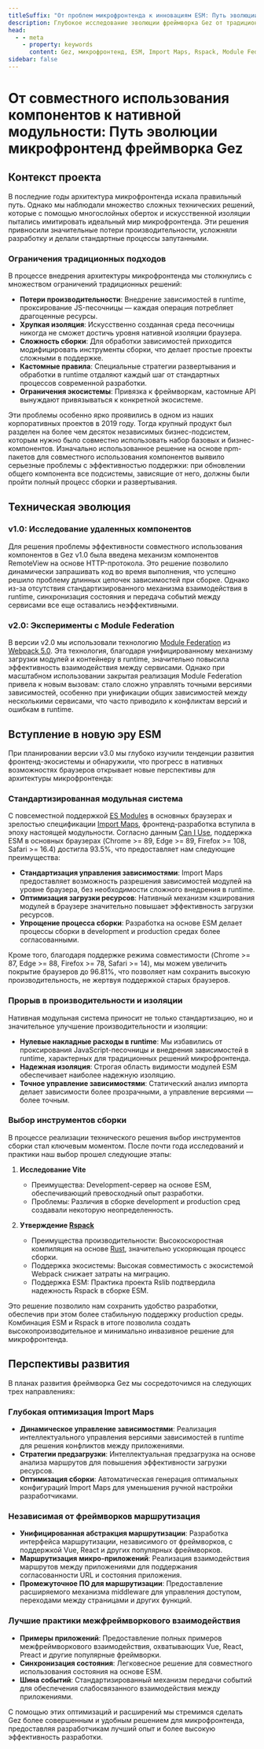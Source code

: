 ```yaml
---
titleSuffix: "От проблем микрофронтенда к инновациям ESM: Путь эволюции фреймворка Gez"
description: Глубокое исследование эволюции фреймворка Gez от традиционной архитектуры микрофронтенда к инновационным решениям на основе ESM. Поделимся техническим опытом в оптимизации производительности, управлении зависимостями и выборе инструментов сборки.
head:
  - - meta
    - property: keywords
      content: Gez, микрофронтенд, ESM, Import Maps, Rspack, Module Federation, управление зависимостями, оптимизация производительности, техническая эволюция, серверный рендеринг
sidebar: false
---
```


# От совместного использования компонентов к нативной модульности: Путь эволюции микрофронтенд фреймворка Gez

## Контекст проекта

В последние годы архитектура микрофронтенда искала правильный путь. Однако мы наблюдали множество сложных технических решений, которые с помощью многослойных оберток и искусственной изоляции пытались имитировать идеальный мир микрофронтенда. Эти решения привносили значительные потери производительности, усложняли разработку и делали стандартные процессы запутанными.

### Ограничения традиционных подходов

В процессе внедрения архитектуры микрофронтенда мы столкнулись с множеством ограничений традиционных решений:

- **Потери производительности**: Внедрение зависимостей в runtime, проксирование JS-песочницы — каждая операция потребляет драгоценные ресурсы.
- **Хрупкая изоляция**: Искусственно созданная среда песочницы никогда не сможет достичь уровня нативной изоляции браузера.
- **Сложность сборки**: Для обработки зависимостей приходится модифицировать инструменты сборки, что делает простые проекты сложными в поддержке.
- **Кастомные правила**: Специальные стратегии развертывания и обработки в runtime отдаляют каждый шаг от стандартных процессов современной разработки.
- **Ограничения экосистемы**: Привязка к фреймворкам, кастомные API вынуждают привязываться к конкретной экосистеме.

Эти проблемы особенно ярко проявились в одном из наших корпоративных проектов в 2019 году. Тогда крупный продукт был разделен на более чем десяток независимых бизнес-подсистем, которым нужно было совместно использовать набор базовых и бизнес-компонентов. Изначально использованное решение на основе npm-пакетов для совместного использования компонентов выявило серьезные проблемы с эффективностью поддержки: при обновлении общего компонента все подсистемы, зависящие от него, должны были пройти полный процесс сборки и развертывания.

## Техническая эволюция

### v1.0: Исследование удаленных компонентов

Для решения проблемы эффективности совместного использования компонентов в Gez v1.0 была введена механизм компонентов RemoteView на основе HTTP-протокола. Это решение позволило динамически запрашивать код во время выполнения, что успешно решило проблему длинных цепочек зависимостей при сборке. Однако из-за отсутствия стандартизированного механизма взаимодействия в runtime, синхронизация состояния и передача событий между сервисами все еще оставались неэффективными.

### v2.0: Эксперименты с Module Federation

В версии v2.0 мы использовали технологию [Module Federation](https://webpack.js.org/concepts/module-federation/) из [Webpack 5.0](https://webpack.js.org/). Эта технология, благодаря унифицированному механизму загрузки модулей и контейнеру в runtime, значительно повысила эффективность взаимодействия между сервисами. Однако при масштабном использовании закрытая реализация Module Federation привела к новым вызовам: стало сложно управлять точными версиями зависимостей, особенно при унификации общих зависимостей между несколькими сервисами, что часто приводило к конфликтам версий и ошибкам в runtime.

## Вступление в новую эру ESM

При планировании версии v3.0 мы глубоко изучили тенденции развития фронтенд-экосистемы и обнаружили, что прогресс в нативных возможностях браузеров открывает новые перспективы для архитектуры микрофронтенда:

### Стандартизированная модульная система

С повсеместной поддержкой [ES Modules](https://developer.mozilla.org/en-US/docs/Web/JavaScript/Guide/Modules) в основных браузерах и зрелостью спецификации [Import Maps](https://github.com/WICG/import-maps), фронтенд-разработка вступила в эпоху настоящей модульности. Согласно данным [Can I Use](https://caniuse.com/?search=importmap), поддержка ESM в основных браузерах (Chrome >= 89, Edge >= 89, Firefox >= 108, Safari >= 16.4) достигла 93.5%, что предоставляет нам следующие преимущества:

- **Стандартизация управления зависимостями**: Import Maps предоставляет возможность разрешения зависимостей модулей на уровне браузера, без необходимости сложного внедрения в runtime.
- **Оптимизация загрузки ресурсов**: Нативный механизм кэширования модулей в браузере значительно повышает эффективность загрузки ресурсов.
- **Упрощение процесса сборки**: Разработка на основе ESM делает процессы сборки в development и production средах более согласованными.

Кроме того, благодаря поддержке режима совместимости (Chrome >= 87, Edge >= 88, Firefox >= 78, Safari >= 14), мы можем увеличить покрытие браузеров до 96.81%, что позволяет нам сохранить высокую производительность, не жертвуя поддержкой старых браузеров.

### Прорыв в производительности и изоляции

Нативная модульная система приносит не только стандартизацию, но и значительное улучшение производительности и изоляции:

- **Нулевые накладные расходы в runtime**: Мы избавились от проксирования JavaScript-песочницы и внедрения зависимостей в runtime, характерных для традиционных решений микрофронтенда.
- **Надежная изоляция**: Строгая область видимости модулей ESM обеспечивает наиболее надежную изоляцию.
- **Точное управление зависимостями**: Статический анализ импорта делает зависимости более прозрачными, а управление версиями — более точным.

### Выбор инструментов сборки

В процессе реализации технического решения выбор инструментов сборки стал ключевым моментом. После почти года исследований и практики наш выбор прошел следующие этапы:

1. **Исследование Vite**
   - Преимущества: Development-сервер на основе ESM, обеспечивающий превосходный опыт разработки.
   - Проблемы: Различия в сборке development и production сред создавали некоторую неопределенность.

2. **Утверждение [Rspack](https://www.rspack.dev/)**
   - Преимущества производительности: Высокоскоростная компиляция на основе [Rust](https://www.rust-lang.org/), значительно ускоряющая процесс сборки.
   - Поддержка экосистемы: Высокая совместимость с экосистемой Webpack снижает затраты на миграцию.
   - Поддержка ESM: Практика проекта Rslib подтвердила надежность Rspack в сборке ESM.

Это решение позволило нам сохранить удобство разработки, обеспечив при этом более стабильную поддержку production среды. Комбинация ESM и Rspack в итоге позволила создать высокопроизводительное и минимально инвазивное решение для микрофронтенда.

## Перспективы развития

В планах развития фреймворка Gez мы сосредоточимся на следующих трех направлениях:

### Глубокая оптимизация Import Maps

- **Динамическое управление зависимостями**: Реализация интеллектуального управления версиями зависимостей в runtime для решения конфликтов между приложениями.
- **Стратегии предзагрузки**: Интеллектуальная предзагрузка на основе анализа маршрутов для повышения эффективности загрузки ресурсов.
- **Оптимизация сборки**: Автоматическая генерация оптимальных конфигураций Import Maps для уменьшения ручной настройки разработчиками.

### Независимая от фреймворков маршрутизация

- **Унифицированная абстракция маршрутизации**: Разработка интерфейса маршрутизации, независимого от фреймворков, с поддержкой Vue, React и других популярных фреймворков.
- **Маршрутизация микро-приложений**: Реализация взаимодействия маршрутов между приложениями для поддержания согласованности URL и состояния приложения.
- **Промежуточное ПО для маршрутизации**: Предоставление расширяемого механизма middleware для управления доступом, переходами между страницами и других функций.

### Лучшие практики межфреймворкового взаимодействия

- **Примеры приложений**: Предоставление полных примеров межфреймворкового взаимодействия, охватывающих Vue, React, Preact и другие популярные фреймворки.
- **Синхронизация состояния**: Легковесное решение для совместного использования состояния на основе ESM.
- **Шина событий**: Стандартизированный механизм передачи событий для обеспечения слабосвязанного взаимодействия между приложениями.

С помощью этих оптимизаций и расширений мы стремимся сделать Gez более совершенным и удобным решением для микрофронтенда, предоставляя разработчикам лучший опыт и более высокую эффективность разработки.